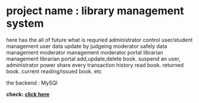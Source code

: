 # project name : library management system 
here has the all of future what is requried 
administrator control
user/student management
user data update by judgeing moderator
safely data management 
moderator management 
moderator portal
librarian management 
librarian portal 
add,update,delete book.
suspend an user,
administrator power share
every transaction history
read book.
returned book.
current reading/issued book.
etc

the backend : MySQl

**check: [click here](https://drive.google.com/drive/folders/1QuLzhZN28MVjD7IC2_96-gieCuA-RpNn?usp=drive_link)**